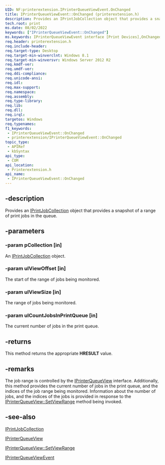 ```yaml
---
UID: NF:printerextension.IPrinterQueueViewEvent.OnChanged
title: IPrinterQueueViewEvent::OnChanged (printerextension.h)
description: Provides an IPrintJobCollection object that provides a snapshot of a range of print jobs in the queue.
tech.root: print
ms.date: 08/02/2022
keywords: ["IPrinterQueueViewEvent::OnChanged"]
ms.keywords: IPrinterQueueViewEvent interface [Print Devices],OnChanged method, IPrinterQueueViewEvent.OnChanged, IPrinterQueueViewEvent::OnChanged, OnChanged, OnChanged method [Print Devices], OnChanged method [Print Devices],IPrinterQueueViewEvent interface, print.iprinterqueueviewevent_onchanged, printerextension/IPrinterQueueViewEvent::OnChanged
req.header: printerextension.h
req.include-header: 
req.target-type: Desktop
req.target-min-winverclnt: Windows 8.1
req.target-min-winversvr: Windows Server 2012 R2
req.kmdf-ver: 
req.umdf-ver: 
req.ddi-compliance: 
req.unicode-ansi: 
req.idl: 
req.max-support: 
req.namespace: 
req.assembly: 
req.type-library: 
req.lib: 
req.dll: 
req.irql: 
targetos: Windows
req.typenames: 
f1_keywords:
 - IPrinterQueueViewEvent::OnChanged
 - printerextension/IPrinterQueueViewEvent::OnChanged
topic_type:
 - APIRef
 - kbSyntax
api_type:
 - COM
api_location:
 - Printerextension.h
api_name:
 - IPrinterQueueViewEvent::OnChanged
---
```


## -description

Provides an [IPrintJobCollection](/windows-hardware/drivers/ddi/printerextension/nn-printerextension-iprintjobcollection) object that provides a snapshot of a range of print jobs in the queue.

## -parameters

### -param pCollection [in]

An [IPrintJobCollection](/windows-hardware/drivers/ddi/printerextension/nn-printerextension-iprintjobcollection) object.

### -param ulViewOffset [in]

The start of the range of jobs being monitored.

### -param ulViewSize [in]

The range of jobs being monitored.

### -param ulCountJobsInPrintQueue [in]

The current number of jobs in the print queue.

## -returns

This method returns the appropriate **HRESULT** value.

## -remarks

The job range is controlled by the [IPrinterQueueView](/windows-hardware/drivers/ddi/printerextension/nn-printerextension-iprinterqueueview) interface. Additionally, this method provides the current number of jobs in the print queue, and the indices of the job range being monitored. Information about the number of jobs, and the indices of the jobs is provided in response to the [IPrinterQueueView::SetViewRange](/windows-hardware/drivers/ddi/printerextension/nf-printerextension-iprinterqueueview-setviewrange) method being invoked.

## -see-also

[IPrintJobCollection](/windows-hardware/drivers/ddi/printerextension/nn-printerextension-iprintjobcollection)

[IPrinterQueueView](/windows-hardware/drivers/ddi/printerextension/nn-printerextension-iprinterqueueview)

[IPrinterQueueView::SetViewRange](/windows-hardware/drivers/ddi/printerextension/nf-printerextension-iprinterqueueview-setviewrange)

[IPrinterQueueViewEvent](/windows-hardware/drivers/ddi/printerextension/nn-printerextension-iprinterqueueviewevent)

